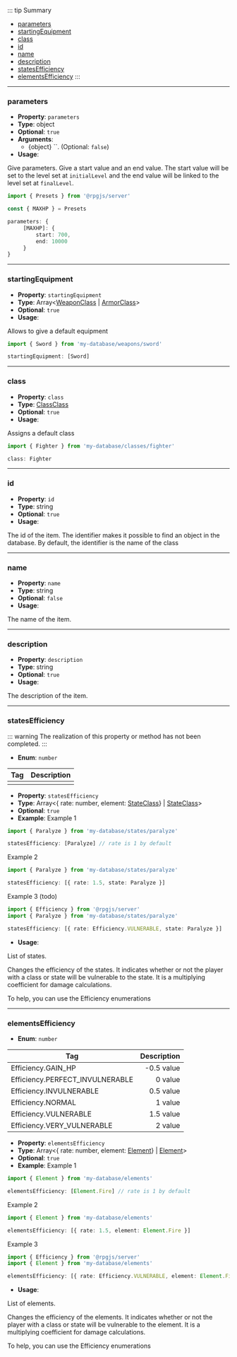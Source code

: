::: tip Summary
- [parameters](#parameters)
- [startingEquipment](#startingequipment)
- [class](#class)
- [id](#id)
- [name](#name)
- [description](#description)
- [statesEfficiency](#statesefficiency)
- [elementsEfficiency](#elementsefficiency)
:::
---
### parameters
- **Property**: `parameters`
- **Type**: object
- **Optional**: `true`
- **Arguments**:
    - {object} ``.  (Optional: `false`) 
- **Usage**:

 
Give parameters. Give a start value and an end value. 
The start value will be set to the level set at `initialLevel` and the end value will be linked to the level set at `finalLevel`.

```ts
import { Presets } from '@rpgjs/server'

const { MAXHP } = Presets 

parameters: {
     [MAXHP]: {
         start: 700,
         end: 10000
     }
}
```


---
### startingEquipment
- **Property**: `startingEquipment`
- **Type**: Array&lt;[WeaponClass](/database/weapon.html) | [ArmorClass](/database/armor.html)&gt;
- **Optional**: `true` 
- **Usage**:

 
Allows to give a default equipment

```ts
import { Sword } from 'my-database/weapons/sword'

startingEquipment: [Sword]
```


---
### class
- **Property**: `class`
- **Type**: [ClassClass](/database/class.html)
- **Optional**: `true` 
- **Usage**:

 
Assigns a default class

```ts
import { Fighter } from 'my-database/classes/fighter'

class: Fighter
```

---
### id
- **Property**: `id`
- **Type**: string
- **Optional**: `true` 
- **Usage**:

 
The id of the item. The identifier makes it possible to find an object in the database. By default, the identifier is the name of the class

---
### name
- **Property**: `name`
- **Type**: string
- **Optional**: `false` 
- **Usage**:

 
The name of the item. 

---
### description
- **Property**: `description`
- **Type**: string
- **Optional**: `true` 
- **Usage**:

 
The description of the item. 

---
### statesEfficiency
::: warning
The realization of this property or method has not been completed.
:::

- **Enum**: `number`

| Tag           | Description |
| ------------- |------------:|
|  |
- **Property**: `statesEfficiency`
- **Type**: Array&lt;{ rate: number, element: [StateClass](/database/state.html)} | [StateClass](/database/state.html)&gt;
- **Optional**: `true`
- **Example**: 
Example 1

```ts
import { Paralyze } from 'my-database/states/paralyze'

statesEfficiency: [Paralyze] // rate is 1 by default
```

Example 2 

```ts
import { Paralyze } from 'my-database/states/paralyze'

statesEfficiency: [{ rate: 1.5, state: Paralyze }]
```
Example 3 (todo)

```ts
import { Efficiency } from '@rpgjs/server'
import { Paralyze } from 'my-database/states/paralyze'

statesEfficiency: [{ rate: Efficiency.VULNERABLE, state: Paralyze }]
``` 
- **Usage**:

 
List of states.

Changes the efficiency of the states. It indicates whether or not the player with a class or state will be vulnerable to the state.
It is a multiplying coefficient for damage calculations.

To help, you can use the Efficiency enumerations


---
### elementsEfficiency
- **Enum**: `number`

| Tag           | Description |
| ------------- |------------:|
| Efficiency.GAIN_HP | -0.5 value |
| Efficiency.PERFECT_INVULNERABLE | 0 value |
| Efficiency.INVULNERABLE | 0.5 value |
| Efficiency.NORMAL | 1 value |
| Efficiency.VULNERABLE | 1.5 value |
| Efficiency.VERY_VULNERABLE | 2 value |
- **Property**: `elementsEfficiency`
- **Type**: Array&lt;{ rate: number, element: [Element](/database/element.html)} | [Element](/database/element.html)&gt;
- **Optional**: `true`
- **Example**: 
Example 1

```ts
import { Element } from 'my-database/elements'

elementsEfficiency: [Element.Fire] // rate is 1 by default
```

Example 2 

```ts
import { Element } from 'my-database/elements'

elementsEfficiency: [{ rate: 1.5, element: Element.Fire }]
```
Example 3 

```ts
import { Efficiency } from '@rpgjs/server'
import { Element } from 'my-database/elements'

elementsEfficiency: [{ rate: Efficiency.VULNERABLE, element: Element.Fire }]
``` 
- **Usage**:

 
List of elements.

Changes the efficiency of the elements. It indicates whether or not the player with a class or state will be vulnerable to the element.
It is a multiplying coefficient for damage calculations.

To help, you can use the Efficiency enumerations

